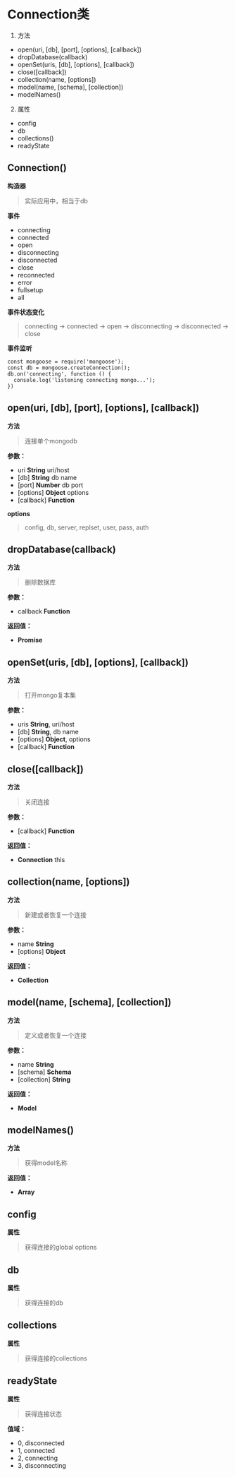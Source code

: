 # Connection类  

1. 方法  
  * open(uri, [db], [port], [options], [callback])  
  * dropDatabase(callback)  
  * openSet(uris, [db], [options], [callback])  
  * close([callback])  
  * collection(name, [options])  
  * model(name, [schema], [collection])  
  * modelNames()  

2. 属性  
  * config  
  * db  
  * collections()  
  * readyState  

## Connection()  
**构造器**  
> 实际应用中，相当于db  

**事件**  
* connecting  
* connected  
* open  
* disconnecting  
* disconnected  
* close  
* reconnected  
* error  
* fullsetup  
* all  

**事件状态变化**  
> connecting -> connected -> open -> disconnecting -> disconnected -> close  

**事件监听**  
```
const mongoose = require('mongoose');
const db = mongoose.createConnection();
db.on('connecting', function () {
  console.log('listening connecting mongo...');
})
```

## open(uri, [db], [port], [options], [callback])  
**方法**  
> 连接单个mongodb  

**参数：**  
* uri **String** uri/host  
* [db] **String** db name  
* [port] **Number** db port  
* [options] **Object** options  
* [callback] **Function**  

**options**  
> config, db, server, replset, user, pass, auth  

## dropDatabase(callback)  
**方法**  
> 删除数据库  

**参数：**  
* callback **Function**  

**返回值：**  
* **Promise**  

## openSet(uris, [db], [options], [callback])  
**方法**  
> 打开mongo复本集  

**参数：**  
* uris **String**, uri/host  
* [db] **String**, db name  
* [options] **Object**, options  
* [callback] **Function**  

## close([callback])  
**方法**  
> 关闭连接  

**参数：**  
* [callback] **Function**  

**返回值：**  
* **Connection** this  

## collection(name, [options])  
**方法**  
> 新建或者恢复一个连接  

**参数：**  
* name **String**  
* [options] **Object**  

**返回值：**  
* **Collection**  

## model(name, [schema], [collection])  
**方法**  
> 定义或者恢复一个连接  

**参数：**  
* name **String**  
* [schema] **Schema**  
* [collection] **String**  

**返回值：**  
* **Model**  
  
## modelNames()  
**方法**  
> 获得model名称  

**返回值：**  
* **Array**  

## config  
**属性**  
> 获得连接的global options  

## db  
**属性**  
> 获得连接的db  

## collections  
**属性**  
> 获得连接的collections  
  
## readyState  
**属性**  
> 获得连接状态  

**值域：**  
* 0, disconnected  
* 1, connected  
* 2, connecting  
* 3, disconnecting  
